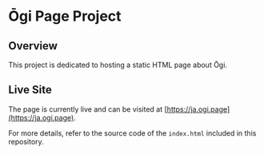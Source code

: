 # Ōgi Page Project

## Overview

This project is dedicated to hosting a static HTML page about Ōgi.

## Live Site

The page is currently live and can be visited at [https://ja.ogi.page](https://ja.ogi.page).

For more details, refer to the source code of the `index.html` included in this repository.
